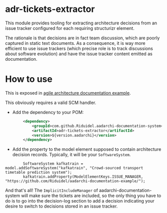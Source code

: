 # adr-tickets-extractor
This module provides tooling for extracting architecture decisions from an issue tracker configured for each requiring structurizr element.

The rationale is that decisions are in fact team discussion, which are poorly captured in static text documents.
As a consequence, it is way more efficient to use issue trackers 
(which precise role is to track discussions about software evolution)
and have the issue tracker content emitted as documentation.

# How to use
This is exposed in [agile architecture documentation example](https://github.com/Riduidel/aadarchi-documentation-example/).

This obviously requires a valid SCM handler.

* Add the dependency to your POM:

```xml
		<dependency>
			<groupId>com.github.Riduidel.aadarchi-documentation-system</groupId>
			<artifactId>adr-tickets-extractor</artifactId>
			<version>${version.aadarchi}</version>
		</dependency>

```

* Add the property to the model element supposed to contain architecture decision records. Typically, it will be your `SoftwareSystem`.

```
		SoftwareSystem kafkatrain = model.addSoftwareSystem("kafkatrain", "Crowd-sourced transport timetable prediction system");
		kafkatrain.addProperty(ModelElementKeys.ISSUE_MANAGER, "https://github.com/Riduidel/aadarchi-documentation-example/");
```

And that's all! The `ImplicitIncludeManager` of aadarchi-documentation-system will make sure the tickets are included, so the only thing you have to do is to go into the decision-log section to add a decision indicating your desire to switch to decisions stored in an issue tracker.